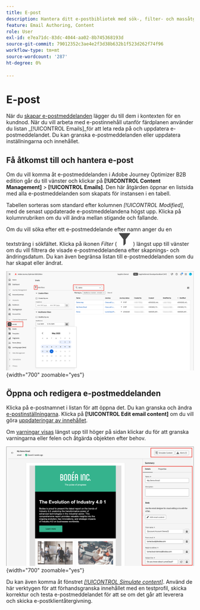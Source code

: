 ```yaml
---
title: E-post
description: Hantera ditt e-postbibliotek med sök-, filter- och massåtgärder - redigera innehåll, inställningar och testa e-post utanför resor i Journey Optimizer B2B edition.
feature: Email Authoring, Content
role: User
exl-id: e7ea71dc-83dc-4044-aa02-8b745368193d
source-git-commit: 79012352c3ae4e2f3d38b632b1f523d262f74f96
workflow-type: tm+mt
source-wordcount: '287'
ht-degree: 0%

---
```


# E-post

När du [skapar e-postmeddelanden](./add-email.md) lägger du till dem i kontexten för en kundnod. När du vill arbeta med e-postinnehåll utanför färdplanen använder du listan _[!UICONTROL Emails]_för att leta reda på och uppdatera e-postmeddelandet. Du kan granska e-postmeddelanden eller uppdatera inställningarna och innehållet.

## Få åtkomst till och hantera e-post

Om du vill komma åt e-postmeddelanden i Adobe Journey Optimizer B2B edition går du till vänster och klickar på **[!UICONTROL Content Management]** > **[!UICONTROL Emails]**. Den här åtgärden öppnar en listsida med alla e-postmeddelanden som skapats för instansen i en tabell.

Tabellen sorteras som standard efter kolumnen _[!UICONTROL Modified]_, med de senast uppdaterade e-postmeddelandena högst upp. Klicka på kolumnrubriken om du vill ändra mellan stigande och fallande.

Om du vill söka efter ett e-postmeddelande efter namn anger du en textsträng i sökfältet. Klicka på ikonen _Filter_ ( ![Filterikon](../assets/do-not-localize/icon-filter.svg) ) längst upp till vänster om du vill filtrera de visade e-postmeddelandena efter skapnings- och ändringsdatum. Du kan även begränsa listan till e-postmeddelanden som du har skapat eller ändrat.

![Öppna e-postmallsbiblioteket och filtrera efter namn och datum](./assets/emails-list-filtered.png){width="700" zoomable="yes"}

## Öppna och redigera e-postmeddelanden

Klicka på e-postnamnet i listan för att öppna det. Du kan granska och ändra [e-postinställningarna](./add-email.md#define-the-email-settings). Klicka på **[!UICONTROL Edit email content]** om du vill göra [uppdateringar av innehållet](./email-authoring.md).

Om [varningar visas](./add-email.md#check-alerts) längst upp till höger på sidan klickar du för att granska varningarna eller felen och åtgärda objekten efter behov.

![Öppna e-postmeddelandet för att göra uppdateringar](./assets/email-open-update.png){width="700" zoomable="yes"}

Du kan även komma åt fönstret [_[!UICONTROL Simulate content]_](./email-simulate-content.md). Använd de här verktygen för att förhandsgranska innehållet med en testprofil, skicka korrektur och testa e-postmeddelandet för att se om det går att leverera och skicka e-postklientåtergivning.
